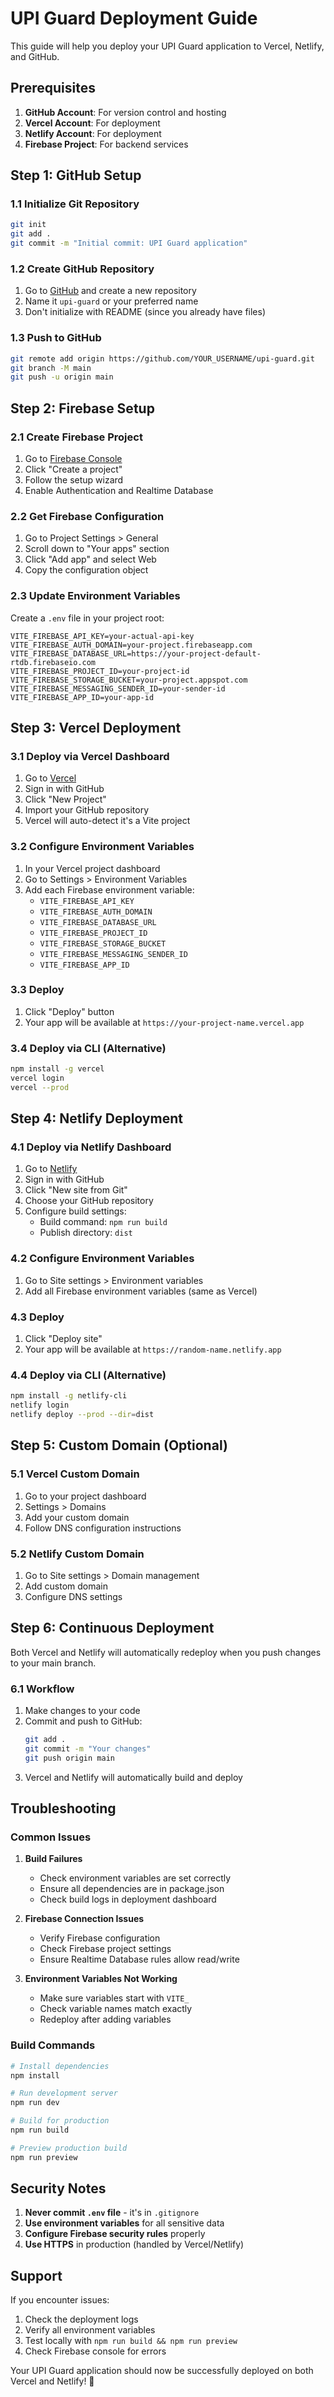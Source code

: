 # UPI Guard Deployment Guide

This guide will help you deploy your UPI Guard application to Vercel, Netlify, and GitHub.

## Prerequisites

1. **GitHub Account**: For version control and hosting
2. **Vercel Account**: For deployment
3. **Netlify Account**: For deployment
4. **Firebase Project**: For backend services

## Step 1: GitHub Setup

### 1.1 Initialize Git Repository
```bash
git init
git add .
git commit -m "Initial commit: UPI Guard application"
```

### 1.2 Create GitHub Repository
1. Go to [GitHub](https://github.com) and create a new repository
2. Name it `upi-guard` or your preferred name
3. Don't initialize with README (since you already have files)

### 1.3 Push to GitHub
```bash
git remote add origin https://github.com/YOUR_USERNAME/upi-guard.git
git branch -M main
git push -u origin main
```

## Step 2: Firebase Setup

### 2.1 Create Firebase Project
1. Go to [Firebase Console](https://console.firebase.google.com/)
2. Click "Create a project"
3. Follow the setup wizard
4. Enable Authentication and Realtime Database

### 2.2 Get Firebase Configuration
1. Go to Project Settings > General
2. Scroll down to "Your apps" section
3. Click "Add app" and select Web
4. Copy the configuration object

### 2.3 Update Environment Variables
Create a `.env` file in your project root:
```env
VITE_FIREBASE_API_KEY=your-actual-api-key
VITE_FIREBASE_AUTH_DOMAIN=your-project.firebaseapp.com
VITE_FIREBASE_DATABASE_URL=https://your-project-default-rtdb.firebaseio.com
VITE_FIREBASE_PROJECT_ID=your-project-id
VITE_FIREBASE_STORAGE_BUCKET=your-project.appspot.com
VITE_FIREBASE_MESSAGING_SENDER_ID=your-sender-id
VITE_FIREBASE_APP_ID=your-app-id
```

## Step 3: Vercel Deployment

### 3.1 Deploy via Vercel Dashboard
1. Go to [Vercel](https://vercel.com)
2. Sign in with GitHub
3. Click "New Project"
4. Import your GitHub repository
5. Vercel will auto-detect it's a Vite project

### 3.2 Configure Environment Variables
1. In your Vercel project dashboard
2. Go to Settings > Environment Variables
3. Add each Firebase environment variable:
   - `VITE_FIREBASE_API_KEY`
   - `VITE_FIREBASE_AUTH_DOMAIN`
   - `VITE_FIREBASE_DATABASE_URL`
   - `VITE_FIREBASE_PROJECT_ID`
   - `VITE_FIREBASE_STORAGE_BUCKET`
   - `VITE_FIREBASE_MESSAGING_SENDER_ID`
   - `VITE_FIREBASE_APP_ID`

### 3.3 Deploy
1. Click "Deploy" button
2. Your app will be available at `https://your-project-name.vercel.app`

### 3.4 Deploy via CLI (Alternative)
```bash
npm install -g vercel
vercel login
vercel --prod
```

## Step 4: Netlify Deployment

### 4.1 Deploy via Netlify Dashboard
1. Go to [Netlify](https://netlify.com)
2. Sign in with GitHub
3. Click "New site from Git"
4. Choose your GitHub repository
5. Configure build settings:
   - Build command: `npm run build`
   - Publish directory: `dist`

### 4.2 Configure Environment Variables
1. Go to Site settings > Environment variables
2. Add all Firebase environment variables (same as Vercel)

### 4.3 Deploy
1. Click "Deploy site"
2. Your app will be available at `https://random-name.netlify.app`

### 4.4 Deploy via CLI (Alternative)
```bash
npm install -g netlify-cli
netlify login
netlify deploy --prod --dir=dist
```

## Step 5: Custom Domain (Optional)

### 5.1 Vercel Custom Domain
1. Go to your project dashboard
2. Settings > Domains
3. Add your custom domain
4. Follow DNS configuration instructions

### 5.2 Netlify Custom Domain
1. Go to Site settings > Domain management
2. Add custom domain
3. Configure DNS settings

## Step 6: Continuous Deployment

Both Vercel and Netlify will automatically redeploy when you push changes to your main branch.

### 6.1 Workflow
1. Make changes to your code
2. Commit and push to GitHub:
   ```bash
   git add .
   git commit -m "Your changes"
   git push origin main
   ```
3. Vercel and Netlify will automatically build and deploy

## Troubleshooting

### Common Issues

1. **Build Failures**
   - Check environment variables are set correctly
   - Ensure all dependencies are in package.json
   - Check build logs in deployment dashboard

2. **Firebase Connection Issues**
   - Verify Firebase configuration
   - Check Firebase project settings
   - Ensure Realtime Database rules allow read/write

3. **Environment Variables Not Working**
   - Make sure variables start with `VITE_`
   - Check variable names match exactly
   - Redeploy after adding variables

### Build Commands
```bash
# Install dependencies
npm install

# Run development server
npm run dev

# Build for production
npm run build

# Preview production build
npm run preview
```

## Security Notes

1. **Never commit `.env` file** - it's in `.gitignore`
2. **Use environment variables** for all sensitive data
3. **Configure Firebase security rules** properly
4. **Use HTTPS** in production (handled by Vercel/Netlify)

## Support

If you encounter issues:
1. Check the deployment logs
2. Verify all environment variables
3. Test locally with `npm run build && npm run preview`
4. Check Firebase console for errors

Your UPI Guard application should now be successfully deployed on both Vercel and Netlify! 🚀
